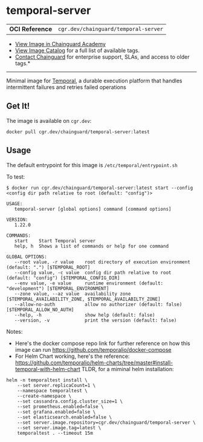 <!--monopod:start-->
# temporal-server
| | |
| - | - |
| **OCI Reference** | `cgr.dev/chainguard/temporal-server` |


* [View Image in Chainguard Academy](https://edu.chainguard.dev/chainguard/chainguard-images/reference/temporal-server/overview/)
* [View Image Catalog](https://console.enforce.dev/images/catalog) for a full list of available tags.
* [Contact Chainguard](https://www.chainguard.dev/chainguard-images) for enterprise support, SLAs, and access to older tags.*

---
<!--monopod:end-->

<!--overview:start-->
Minimal image for [Temporal](https://docs.temporal.io/), a durable execution platform that handles intermittent failures and retries failed operations
<!--overview:end-->

<!--getting:start-->
## Get It!
The image is available on `cgr.dev`:

```
docker pull cgr.dev/chainguard/temporal-server:latest
```
<!--getting:end-->

<!--body:start-->
## Usage

The default entrypoint for this image is `/etc/temporal/entrypoint.sh`

To test:

```shell
$ docker run cgr.dev/chainguard/temporal-server:latest start --config <config dir path relative to root (default: "config")>

USAGE:
   temporal-server [global options] command [command options]  

VERSION:
   1.22.0

COMMANDS:
   start    Start Temporal server
   help, h  Shows a list of commands or help for one command

GLOBAL OPTIONS:
   --root value, -r value    root directory of execution environment (default: ".") [$TEMPORAL_ROOT]
   --config value, -c value  config dir path relative to root (default: "config") [$TEMPORAL_CONFIG_DIR]
   --env value, -e value     runtime environment (default: "development") [$TEMPORAL_ENVIRONMENT]
   --zone value, --az value  availability zone [$TEMPORAL_AVAILABILITY_ZONE, $TEMPORAL_AVAILABILTY_ZONE]
   --allow-no-auth           allow no authorizer (default: false) [$TEMPORAL_ALLOW_NO_AUTH]
   --help, -h                show help (default: false)
   --version, -v             print the version (default: false)
```

Notes: 

* Here's the docker compose repo link for further reference on how this image can run https://github.com/temporalio/docker-compose
* For Helm Chart working, here's the reference: https://github.com/temporalio/helm-charts/tree/master#install-temporal-with-helm-chart 
TLDR, for a miminal helm installation:

```
helm -n temporaltest install \
    --set server.replicaCount=1 \
    --namespace temporaltest \
    --create-namespace \
    --set cassandra.config.cluster_size=1 \
    --set prometheus.enabled=false \
    --set grafana.enabled=false \
    --set elasticsearch.enabled=false \
    --set server.image.repository=cgr.dev/chainguard/temporal-server \
    --set server.image.tag=latest \
    temporaltest . --timeout 15m
```
<!--body:end-->

